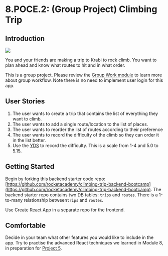 # 8.POCE.2: (Group Project) Climbing Trip

## Introduction

![](../../../.gitbook/assets/279616\_31645\_l2.jpg)

You and your friends are making a trip to Krabi to rock climb. You want to plan ahead and know what routes to hit and in what order.

This is a group project. Please review the [Group Work module](../../../Module5/course-logistics/group-work.md) to learn more about group workflow. Note there is no need to implement user login for this app.

## User Stories

1. The user wants to create a trip that contains the list of everything they want to climb.
2. The user wants to add a single route/location to the list of places.
3. The user wants to reorder the list of routes according to their preference
4. The user wants to record the difficulty of the climb so they can order it in the list better.
5. Use the [YDS](https://en.wikipedia.org/wiki/Yosemite\_Decimal\_System) to record the difficulty. This is a scale from 1-4 and 5.0 to 5.15.

## Getting Started

Begin by forking this backend starter code repo: [https://github.com/rocketacademy/climbing-trip-backend-bootcamp](https://github.com/rocketacademy/climbing-trip-backend-bootcamp). The backend starter repo contains two DB tables: `trips` and `routes`. There is a 1-to-many relationship between`trips` and `routes`.

Use Create React App in a separate repo for the frontend.

## Comfortable

Decide in your team what other features you would like to include in the app. Try to practise the advanced React techniques we learned in Module 8, in preparation for [Project 5](../../../Module5/projects/project-5-group-react-app.md).

